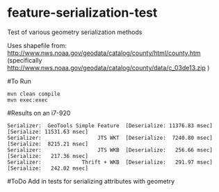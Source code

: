 feature-serialization-test
==========================

Test of various geometry serialization methods

Uses shapefile from: http://www.nws.noaa.gov/geodata/catalog/county/html/county.htm
(specifically http://www.nws.noaa.gov/geodata/catalog/county/data/c_03de13.zip )

#To Run
```
mvn clean compile
mvn exec:exec
```


#Results on an i7-920
``` 
Serializer:  GeoTools Simple Feature  [Deserialize: 11376.83 msec][Serialize: 11531.63 msec]
Serializer:                  JTS WKT  [Deserialize:  7240.80 msec][Serialize:  8215.21 msec]
Serializer:                  JTS WKB  [Deserialize:   256.66 msec][Serialize:   217.36 msec]
Serializer:             Thrift + WKB  [Deserialize:   291.97 msec][Serialize:   242.02 msec]
```

#ToDo
Add in tests for serializing attributes with geometry
